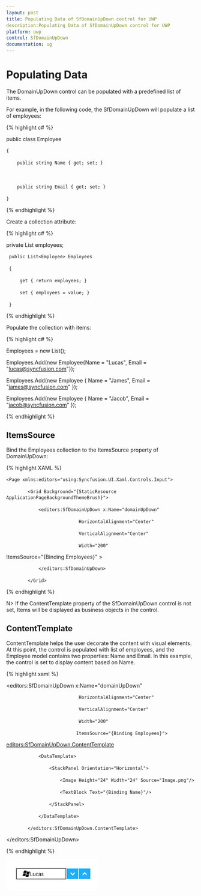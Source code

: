 ```yaml
---
layout: post
title: Populating Data of SfDomainUpDown control for UWP
description:Populating Data of SfDomainUpDown control for UWP
platform: uwp
control: SfDomainUpDown
documentation: ug
---
```


# Populating Data

The DomainUpDown control can be populated with a predefined list of items. 

For example, in the following code, the SfDomainUpDown will populate a list of employees:


{% highlight c# %}

public class Employee

    {

        public string Name { get; set; }



        public string Email { get; set; }

    }

{% endhighlight %}

Create a collection attribute:

{% highlight c# %}

private List<Employee> employees;



     public List<Employee> Employees

     {

         get { return employees; }

         set { employees = value; }

     }

{% endhighlight %}

Populate the collection with items:

{% highlight c# %}

Employees = new List<Employee>();

Employees.Add(new Employee{Name = "Lucas", Email = "lucas@syncfusion.com"});

Employees.Add(new Employee { Name = "James", Email = "james@syncfusion.com" });

Employees.Add(new Employee { Name = "Jacob", Email = "jacob@syncfusion.com" });

{% endhighlight %}

## ItemsSource

Bind the Employees collection to the ItemsSource property of DomainUpDown:

{% highlight XAML %}


    <Page xmlns:editors="using:Syncfusion.UI.Xaml.Controls.Input">

            <Grid Background="{StaticResource ApplicationPageBackgroundThemeBrush}">

                <editors:SfDomainUpDown x:Name="domainUpDown"

                               HorizontalAlignment="Center"

                               VerticalAlignment="Center"

                               Width="200"

ItemsSource="{Binding Employees}" >

                </editors:SfDomainUpDown>

            </Grid>

   </Page>
{% endhighlight %}

N>  If the ContentTemplate property of the SfDomainUpDown control is not set, Items will be displayed as business objects in the control.



## ContentTemplate

ContentTemplate helps the user decorate the content with visual elements. At this point, the control is populated with list of employees, and the Employee model contains two properties: Name and Email. In this example, the control is set to display content based on Name.

{% highlight xaml %}

<editors:SfDomainUpDown x:Name="domainUpDown"

                               HorizontalAlignment="Center"

                               VerticalAlignment="Center"

                               Width="200"

                              ItemsSource="{Binding Employees}">

<editors:SfDomainUpDown.ContentTemplate>

                <DataTemplate>

                    <StackPanel Orientation="Horizontal">

                        <Image Height="24" Width="24" Source="Image.png"/>

                        <TextBlock Text="{Binding Name}"/>

                    </StackPanel>

                </DataTemplate>

            </editors:SfDomainUpDown.ContentTemplate>

</editors:SfDomainUpDown>

{% endhighlight %}


![](Features_images/Features_img2.png)